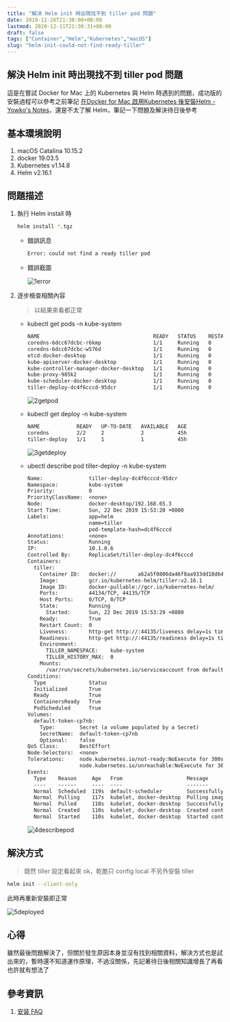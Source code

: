 ```yaml
---
title: "解決 Helm init 時出現找不到 tiller pod 問題"
date: 2019-12-26T21:30:00+08:00
lastmod: 2020-12-11T21:30:31+08:00
draft: false
tags: ["Container","Helm","Kubernetes","macOS"]
slug: "helm-init-could-not-find-ready-tiller"
---
```


## 解決 Helm init 時出現找不到 tiller pod 問題

這是在嘗試 Docker for Mac 上的 Kubernetes 與 Helm 時遇到的問題，成功版的安裝過程可以參考之前筆記 [在Docker for Mac 啟用Kubernetes 後安裝Helm - Yowko's Notes](/docker-mac-kubernetes-helm/)，還是不太了解 Helm，筆記一下問題及解決待日後參考

## 基本環境說明

1. macOS Catalina 10.15.2
2. docker 19.03.5
3. Kubernetes v1.14.8
4. Helm v2.16.1

## 問題描述

1. 執行 Helm install 時

    ```bash
    helm install *.tgz
    ```

    - 錯誤訊息

        ```txt
        Error: could not find a ready tiller pod
        ```

    - 錯誤截圖

        ![1error](https://user-images.githubusercontent.com/3851540/73365824-e0865500-42e7-11ea-87c3-cea3c59a1d72.png)

2. 逐步檢查相關內容

    > 以結果來看都正常

    - kubectl get pods -n kube-system

        ```txt
        NAME                                     READY   STATUS    RESTARTS   AGE
        coredns-6dcc67dcbc-r6kmp                 1/1     Running   0          45h
        coredns-6dcc67dcbc-w576d                 1/1     Running   0          45h
        etcd-docker-desktop                      1/1     Running   0          45h
        kube-apiserver-docker-desktop            1/1     Running   0          45h
        kube-controller-manager-docker-desktop   1/1     Running   0          45h
        kube-proxy-985k2                         1/1     Running   0          45h
        kube-scheduler-docker-desktop            1/1     Running   0          45h
        tiller-deploy-dc4f6cccd-95dcr            1/1     Running   0          101s
        ```

        ![2getpod](https://user-images.githubusercontent.com/3851540/73365825-e11eeb80-42e7-11ea-9b59-4fe9cb9bef14.png)

    - kubectl get deploy -n kube-system

        ```txt
        NAME            READY   UP-TO-DATE   AVAILABLE   AGE
        coredns         2/2     2            2           45h
        tiller-deploy   1/1     1            1           45h
        ```

        ![3getdeploy](https://user-images.githubusercontent.com/3851540/73365827-e11eeb80-42e7-11ea-82d3-fc58e057d3eb.png)

    - ubectl describe pod tiller-deploy -n kube-system

        ```txt
        Name:               tiller-deploy-dc4f6cccd-95dcr
        Namespace:          kube-system
        Priority:           0
        PriorityClassName:  <none>
        Node:               docker-desktop/192.168.65.3
        Start Time:         Sun, 22 Dec 2019 15:53:20 +0800
        Labels:             app=helm
                            name=tiller
                            pod-template-hash=dc4f6cccd
        Annotations:        <none>
        Status:             Running
        IP:                 10.1.0.6
        Controlled By:      ReplicaSet/tiller-deploy-dc4f6cccd
        Containers:
          tiller:
            Container ID:   docker://       a62a5f0806da46f8aa933dd18d642f516787080acf09a5dc0af6ca782e91e2db
            Image:          gcr.io/kubernetes-helm/tiller:v2.16.1
            Image ID:       docker-pullable://gcr.io/kubernetes-helm/       tiller@sha256:3c70ee359d3ec305ca469395a2481b2375d569c6b4a928389ca07d829d12ec51
            Ports:          44134/TCP, 44135/TCP
            Host Ports:     0/TCP, 0/TCP
            State:          Running
              Started:      Sun, 22 Dec 2019 15:53:29 +0800
            Ready:          True
            Restart Count:  0
            Liveness:       http-get http://:44135/liveness delay=1s timeout=1s period=10s      #success=1 #failure=3
            Readiness:      http-get http://:44135/readiness delay=1s timeout=1s period=10s         #success=1 #failure=3
            Environment:
              TILLER_NAMESPACE:    kube-system
              TILLER_HISTORY_MAX:  0
            Mounts:
              /var/run/secrets/kubernetes.io/serviceaccount from default-token-cp7nb (ro)
        Conditions:
          Type              Status
          Initialized       True
          Ready             True
          ContainersReady   True
          PodScheduled      True
        Volumes:
          default-token-cp7nb:
            Type:        Secret (a volume populated by a Secret)
            SecretName:  default-token-cp7nb
            Optional:    false
        QoS Class:       BestEffort
        Node-Selectors:  <none>
        Tolerations:     node.kubernetes.io/not-ready:NoExecute for 300s
                         node.kubernetes.io/unreachable:NoExecute for 300s
        Events:
          Type    Reason     Age   From                     Message
          ----    ------     ----  ----                     -------
          Normal  Scheduled  119s  default-scheduler        Successfully assigned kube-system/      tiller-deploy-dc4f6cccd-95dcr to docker-desktop
          Normal  Pulling    117s  kubelet, docker-desktop  Pulling image "gcr.io/      kubernetes-helm/tiller:v2.16.1"
          Normal  Pulled     110s  kubelet, docker-desktop  Successfully pulled image "gcr.io/      kubernetes-helm/tiller:v2.16.1"
          Normal  Created    110s  kubelet, docker-desktop  Created container tiller
          Normal  Started    110s  kubelet, docker-desktop  Started container tiller
        ```

        ![4describepod](https://user-images.githubusercontent.com/3851540/73365828-e11eeb80-42e7-11ea-80cd-3e93dac9c251.png)

## 解決方式

> 既然 tiller 設定看起來 ok，乾脆只 config local 不另外安裝 tiller

```bash
helm init --client-only
```

此時再重新安裝即正常

![5deployed](https://user-images.githubusercontent.com/3851540/73365829-e11eeb80-42e7-11ea-83ab-320367d80318.png)

## 心得

雖然最後問題解決了，但關於發生原因本身並沒有找到相關資料，解決方式也是試出來的，暫時還不知道運作原理，不過沒關係，先記著待日後相關知識增長了再看也許就有想法了

## 參考資訊

1. [安装 FAQ](https://whmzsu.github.io/helm-doc-zh-cn/quickstart/install_faq-zh_cn.html)
